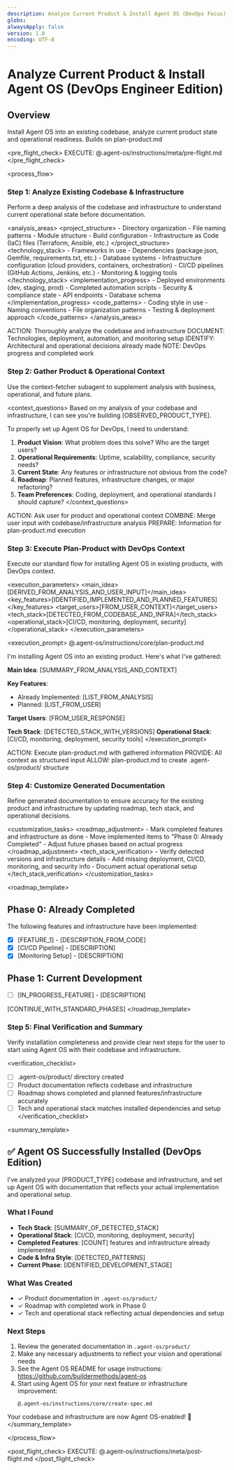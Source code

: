 ```yaml
---
description: Analyze Current Product & Install Agent OS (DevOps Focus)
globs:
alwaysApply: false
version: 1.0
encoding: UTF-8
---
```


# Analyze Current Product & Install Agent OS (DevOps Engineer Edition)

## Overview

Install Agent OS into an existing codebase, analyze current product state and operational readiness.  Builds on plan-product.md

<pre_flight_check>
  EXECUTE: @.agent-os/instructions/meta/pre-flight.md
</pre_flight_check>

<process_flow>

<step number="1" name="analyze_existing_codebase">

### Step 1: Analyze Existing Codebase & Infrastructure

Perform a deep analysis of the codebase and infrastructure to understand current operational state before documentation.

<analysis_areas>
  <project_structure>
    - Directory organization
    - File naming patterns
    - Module structure
    - Build configuration
    - Infrastructure as Code (IaC) files (Terraform, Ansible, etc.)
  </project_structure>
  <technology_stack>
    - Frameworks in use
    - Dependencies (package.json, Gemfile, requirements.txt, etc.)
    - Database systems
    - Infrastructure configuration (cloud providers, containers, orchestration)
    - CI/CD pipelines (GitHub Actions, Jenkins, etc.)
    - Monitoring & logging tools
  </technology_stack>
  <implementation_progress>
    - Deployed environments (dev, staging, prod)
    - Completed automation scripts
    - Security & compliance state
    - API endpoints
    - Database schema
  </implementation_progress>
  <code_patterns>
    - Coding style in use
    - Naming conventions
    - File organization patterns
    - Testing & deployment approach
  </code_patterns>
</analysis_areas>

<instructions>
  ACTION: Thoroughly analyze the codebase and infrastructure
  DOCUMENT: Technologies, deployment, automation, and monitoring setup
  IDENTIFY: Architectural and operational decisions already made
  NOTE: DevOps progress and completed work
</instructions>

</step>

<step number="2" subagent="context-fetcher" name="gather_product_context">

### Step 2: Gather Product & Operational Context

Use the context-fetcher subagent to supplement analysis with business, operational, and future plans.

<context_questions>
  Based on my analysis of your codebase and infrastructure, I can see you're building [OBSERVED_PRODUCT_TYPE].

  To properly set up Agent OS for DevOps, I need to understand:

  1. **Product Vision**: What problem does this solve? Who are the target users?
  2. **Operational Requirements**: Uptime, scalability, compliance, security needs?
  3. **Current State**: Any features or infrastructure not obvious from the code?
  4. **Roadmap**: Planned features, infrastructure changes, or major refactoring?
  5. **Team Preferences**: Coding, deployment, and operational standards I should capture?
</context_questions>

<instructions>
  ACTION: Ask user for product and operational context
  COMBINE: Merge user input with codebase/infrastructure analysis
  PREPARE: Information for plan-product.md execution
</instructions>

</step>

<step number="3" name="execute_plan_product">

### Step 3: Execute Plan-Product with DevOps Context

Execute our standard flow for installing Agent OS in existing products, with DevOps context.

<execution_parameters>
  <main_idea>[DERIVED_FROM_ANALYSIS_AND_USER_INPUT]</main_idea>
  <key_features>[IDENTIFIED_IMPLEMENTED_AND_PLANNED_FEATURES]</key_features>
  <target_users>[FROM_USER_CONTEXT]</target_users>
  <tech_stack>[DETECTED_FROM_CODEBASE_AND_INFRA]</tech_stack>
  <operational_stack>[CI/CD, monitoring, deployment, security]</operational_stack>
</execution_parameters>

<execution_prompt>
  @.agent-os/instructions/core/plan-product.md

  I'm installing Agent OS into an existing product. Here's what I've gathered:

  **Main Idea**: [SUMMARY_FROM_ANALYSIS_AND_CONTEXT]

  **Key Features**:
  - Already Implemented: [LIST_FROM_ANALYSIS]
  - Planned: [LIST_FROM_USER]

  **Target Users**: [FROM_USER_RESPONSE]

  **Tech Stack**: [DETECTED_STACK_WITH_VERSIONS]
  **Operational Stack**: [CI/CD, monitoring, deployment, security tools]
</execution_prompt>

<instructions>
  ACTION: Execute plan-product.md with gathered information
  PROVIDE: All context as structured input
  ALLOW: plan-product.md to create .agent-os/product/ structure
</instructions>

</step>

<step number="4" name="customize_generated_files">

### Step 4: Customize Generated Documentation

Refine generated documentation to ensure accuracy for the existing product and infrastructure by updating roadmap, tech stack, and operational decisions.

<customization_tasks>
  <roadmap_adjustment>
    - Mark completed features and infrastructure as done
    - Move implemented items to "Phase 0: Already Completed"
    - Adjust future phases based on actual progress
  </roadmap_adjustment>
  <tech_stack_verification>
    - Verify detected versions and infrastructure details
    - Add missing deployment, CI/CD, monitoring, and security info
    - Document actual operational setup
  </tech_stack_verification>
</customization_tasks>

<roadmap_template>
  ## Phase 0: Already Completed

  The following features and infrastructure have been implemented:

  - [x] [FEATURE_1] - [DESCRIPTION_FROM_CODE]
  - [x] [CI/CD Pipeline] - [DESCRIPTION]
  - [x] [Monitoring Setup] - [DESCRIPTION]

  ## Phase 1: Current Development

  - [ ] [IN_PROGRESS_FEATURE] - [DESCRIPTION]

  [CONTINUE_WITH_STANDARD_PHASES]
</roadmap_template>

</step>

<step number="5" name="final_verification">

### Step 5: Final Verification and Summary

Verify installation completeness and provide clear next steps for the user to start using Agent OS with their codebase and infrastructure.

<verification_checklist>
  - [ ] .agent-os/product/ directory created
  - [ ] Product documentation reflects codebase and infrastructure
  - [ ] Roadmap shows completed and planned features/infrastructure accurately
  - [ ] Tech and operational stack matches installed dependencies and setup
</verification_checklist>

<summary_template>
  ## ✅ Agent OS Successfully Installed (DevOps Edition)

  I've analyzed your [PRODUCT_TYPE] codebase and infrastructure, and set up Agent OS with documentation that reflects your actual implementation and operational setup.

  ### What I Found

  - **Tech Stack**: [SUMMARY_OF_DETECTED_STACK]
  - **Operational Stack**: [CI/CD, monitoring, deployment, security]
  - **Completed Features**: [COUNT] features and infrastructure already implemented
  - **Code & Infra Style**: [DETECTED_PATTERNS]
  - **Current Phase**: [IDENTIFIED_DEVELOPMENT_STAGE]

  ### What Was Created

  - ✓ Product documentation in `.agent-os/product/`
  - ✓ Roadmap with completed work in Phase 0
  - ✓ Tech and operational stack reflecting actual dependencies and setup

  ### Next Steps

  1. Review the generated documentation in `.agent-os/product/`
  2. Make any necessary adjustments to reflect your vision and operational needs
  3. See the Agent OS README for usage instructions: https://github.com/buildermethods/agent-os
  4. Start using Agent OS for your next feature or infrastructure improvement:
     ```
     @.agent-os/instructions/core/create-spec.md
     ```

  Your codebase and infrastructure are now Agent OS-enabled! 🚀
</summary_template>

</step>

</process_flow>

<post_flight_check>
  EXECUTE: @.agent-os/instructions/meta/post-flight.md
</post_flight_check>
